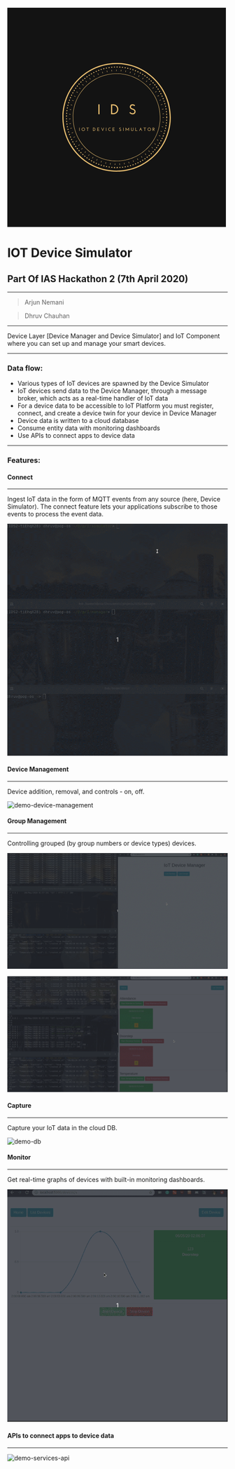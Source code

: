 ![](./misc/logo.png)
# IOT Device Simulator
## Part Of IAS Hackathon 2  (7th April 2020)
___
> Arjun Nemani

> Dhruv Chauhan
___

Device Layer [Device Manager and Device Simulator] and IoT Component where you can set up and manage your smart devices. 
___

### Data flow:
- Various types of IoT devices are spawned by the Device Simulator
- IoT devices send data to the Device Manager, through a message broker, which acts as a real-time handler of IoT data
- For a device data to be accessible to IoT Platform you must register, connect, and create a device twin for your device in Device Manager
- Device data is written to a cloud database
- Consume entity data with monitoring dashboards
- Use APIs to connect apps to device data
___

### Features:

#### Connect
___
Ingest IoT data in the form of MQTT events from any source (here, Device Simulator). The connect feature lets your applications subscribe to those events to process the event data.

![demo-simulator](./misc/demo-simulator.gif)

#### Device Management
___

Device addition, removal, and controls - on, off. 

![demo-device-management](./misc/demo-device-management.gif)

#### Group Management
___
Controlling grouped (by group numbers or device types) devices.

![demo-group-management](./misc/demo-group-management.gif)

![demo-dtype-management](./misc/demo-dtype-management.gif)

#### Capture
___
Capture your IoT data in the cloud DB.

![demo-db](./misc/demo-db.gif)

#### Monitor
___
Get real-time graphs of devices with built-in monitoring dashboards.

![demo-monitor](./misc/demo-monitor.gif)

#### APIs to connect apps to device data
___
![demo-services-api](./misc/demo-services-api.gif)
